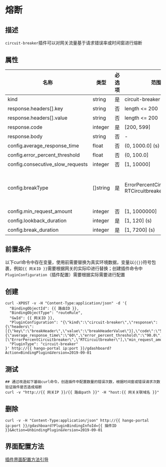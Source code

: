 # 熔断

## 描述

`circuit-breaker`插件可以对网关流量基于请求错误率或时间窗进行熔断

## 属性

| 名称                               | 类型       | 必选项 | 范围                                              | 描述                                                                            |
|----------------------------------|----------|-----|-------------------------------------------------|-------------------------------------------------------------------------------|
| kind                             | string   | 是   | circuit-breaker                                 | 插件类型（值固定）                                                                     |
| response.headers[].key           | string   | 否   | length <= 200                                   | 熔断后请求响应头名称                                                                    |
| response.headers[].value         | string   | 否   | length <= 200                                   | 熔断后请求响应头值                                                                     |
| response.code                    | integer  | 是   | [200, 599]                                      | 熔断后请求响应码                                                                      |
| response.body                    | string   | 否   | -                                               | 熔断后请求响应body                                                                   |
| config.average_response_time     | float    | 否   | (0, 1000.0] (s)                                 | 慢响应时间阈值                                                                       |
| config.error_percent_threshold   | float    | 否   | (0, 100.0]                                      | 错误百分比阈值                                                                       |
| config.consecutive_slow_requests | integer  | 否   | [1, 10000]                                      | 连续慢响应次数                                                                       |
| config.breakType                 | []string | 是   | ErrorPercentCircuitbreaker<br/>RTCircuitbreaker | 熔断触发条件类型<br/>ErrorPercentCircuitbreaker: 错误率触发熔断<br/>RTCircuitbreaker: RT触发熔断 |
| config.min_request_amount        | integer  | 否   | [1, 1000000]                                    | 最小请求次数                                                                        |
| config.lookback_duration         | integer  | 是   | [1, 120] (s)                                    | 最小请求次数                                                                        |
| config.break_duration            | integer  | 是   | [1, 7200] (s)                                   | 惩罚时间                                                                          |


## 前置条件

以下curl命令中存在变量，使用前需要替换为真实环境数据，变量以`{{}}`符号包裹，例如`{{ 网关ID }}`需要根据网关的实际ID进行替换；创建插件命令中`PluginConfiguration`（插件配置）需要根据实际需要进行配置

## 创建

```shell
curl -XPOST -v -H "Content-Type:application/json" -d '{
  "BindingObjectId": {{ 路由ID }},
  "BindingObjectType": "routeRule",
  "GwId": {{ 网关ID }},
  "PluginConfiguration": "{\"kind\":\"circuit-breaker\",\"response\":{\"headers\":[{\"key\":\"breakHeader\",\"value\":\"breakHeaderValue\"}],\"code\":\"510\",\"body\":\"breakBody\"},\"config\":{\"average_response_time\":\"60\",\"error_percent_threshold\":\"90.0\",\"consecutive_slow_requests\":\"5\",\"breakType\":[\"ErrorPercentCircuitbreaker\",\"RTCircuitbreaker\"],\"min_request_amount\":\"20\",\"lookback_duration\":\"60\",\"break_duration\":\"10\"}}",
  "PluginType": "circuit-breaker"
}' http://{{ hango-portal ip:port }}/gdashboard?Action=BindingPlugin&Version=2019-09-01
```

## 测试

```shell
## 通过改造如下基础curl命令，创造插件中配置数量的错误次数，根据时间窗或错误请求次数验证插件是否造成熔断
curl -v "http://{{ 网关IP }}/{{ 路由path }}" -H "host:{{ 网关关联域名 }}"
```

## 删除

```shell
curl -v -H "Content-Type:application/json" http://{{ hango-portal ip:port }}/gdashboard?PluginBindingInfoId={{ 插件ID }}&Action=UnbindingPlugin&Version=2019-09-01
```

## 界面配置方法

[插件界面配置方法引导](plugin-configuring-guide.md)